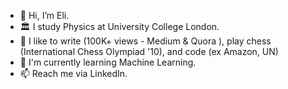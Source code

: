 - 👋 Hi, I’m Eli.
- 🏛 I study Physics at University College London. 
- 👾 I like to write (100K+ views - Medium & Quora ), play chess (International Chess Olympiad '10), and code (ex Amazon, UN)
- 🌱 I'm currently learning Machine Learning.
- 📫 Reach me via LinkedIn.

<!---
elilouise/elilouise is a ✨ special ✨ repository because its `README.md` (this file) appears on your GitHub profile.
You can click the Preview link to take a look at your changes.
--->
